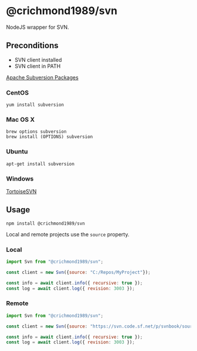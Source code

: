 # @crichmond1989/svn

NodeJS wrapper for SVN.

## Preconditions

* SVN client installed
* SVN client in PATH

[Apache Subversion Packages](https://subversion.apache.org/packages.html)

### CentOS

```console
yum install subversion
```

### Mac OS X

```console
brew options subversion
brew install (OPTIONS) subversion
```

### Ubuntu

```console
apt-get install subversion
```

### Windows

[TortoiseSVN](https://tortoisesvn.net/downloads.html)

## Usage

```console
npm install @crichmond1989/svn
```

Local and remote projects use the `source` property.

### Local

```js
import Svn from "@crichmond1989/svn";

const client = new Svn({source: "C:/Repos/MyProject"});

const info = await client.info({ recursive: true });
const log = await client.log({ revision: 3003 });
```

### Remote

```js
import Svn from "@crichmond1989/svn";

const client = new Svn({source: "https://svn.code.sf.net/p/svnbook/source"});

const info = await client.info({ recursive: true });
const log = await client.log({ revision: 3003 });
```